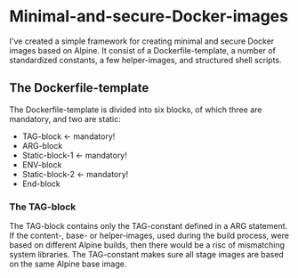 # Minimal-and-secure-Docker-images
I've created a simple framework for creating minimal and secure Docker images based on Alpine. It consist of a Dockerfile-template, a number of standardized constants, a few helper-images, and structured shell scripts.

## The Dockerfile-template
The Dockerfile-template is divided into six blocks, of which three are mandatory, and two are static: 
* TAG-block <- mandatory!
* ARG-block
* Static-block-1 <- mandatory!
* ENV-block
* Static-block-2 <- mandatory!
* End-block

### The TAG-block
The TAG-block contains only the TAG-constant defined in a ARG statement. If the content-, base- or helper-images, used during the build process, were based on different Alpine builds, then there would be a risc of mismatching system libraries.
The TAG-constant makes sure all stage images are based on the same Alpine base image.

